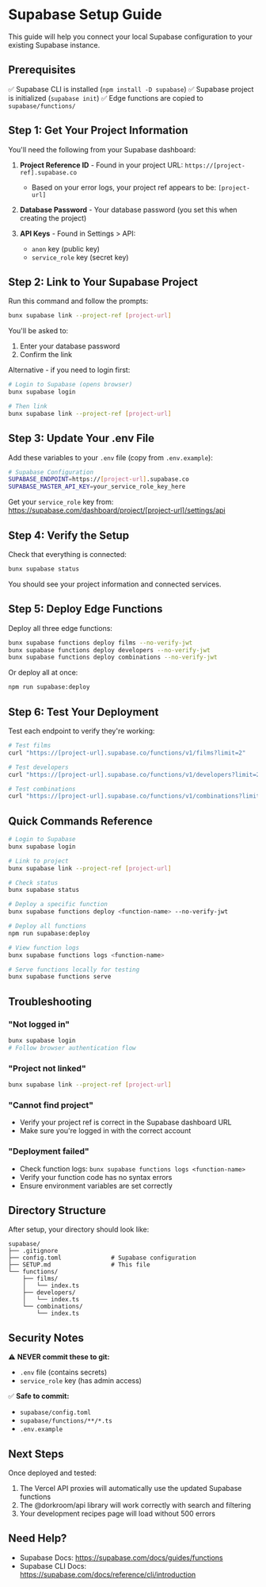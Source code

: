 # Supabase Setup Guide

This guide will help you connect your local Supabase configuration to your existing Supabase instance.

## Prerequisites

✅ Supabase CLI is installed (`npm install -D supabase`)
✅ Supabase project is initialized (`supabase init`)
✅ Edge functions are copied to `supabase/functions/`

## Step 1: Get Your Project Information

You'll need the following from your Supabase dashboard:

1. **Project Reference ID** - Found in your project URL: `https://[project-ref].supabase.co`

   - Based on your error logs, your project ref appears to be: `[project-url]`

2. **Database Password** - Your database password (you set this when creating the project)

3. **API Keys** - Found in Settings > API:
   - `anon` key (public key)
   - `service_role` key (secret key)

## Step 2: Link to Your Supabase Project

Run this command and follow the prompts:

```bash
bunx supabase link --project-ref [project-url]
```

You'll be asked to:

1. Enter your database password
2. Confirm the link

Alternative - if you need to login first:

```bash
# Login to Supabase (opens browser)
bunx supabase login

# Then link
bunx supabase link --project-ref [project-url]
```

## Step 3: Update Your .env File

Add these variables to your `.env` file (copy from `.env.example`):

```bash
# Supabase Configuration
SUPABASE_ENDPOINT=https://[project-url].supabase.co
SUPABASE_MASTER_API_KEY=your_service_role_key_here
```

Get your `service_role` key from: https://supabase.com/dashboard/project/[project-url]/settings/api

## Step 4: Verify the Setup

Check that everything is connected:

```bash
bunx supabase status
```

You should see your project information and connected services.

## Step 5: Deploy Edge Functions

Deploy all three edge functions:

```bash
bunx supabase functions deploy films --no-verify-jwt
bunx supabase functions deploy developers --no-verify-jwt
bunx supabase functions deploy combinations --no-verify-jwt
```

Or deploy all at once:

```bash
npm run supabase:deploy
```

## Step 6: Test Your Deployment

Test each endpoint to verify they're working:

```bash
# Test films
curl "https://[project-url].supabase.co/functions/v1/films?limit=2"

# Test developers
curl "https://[project-url].supabase.co/functions/v1/developers?limit=2"

# Test combinations
curl "https://[project-url].supabase.co/functions/v1/combinations?limit=2"
```

## Quick Commands Reference

```bash
# Login to Supabase
bunx supabase login

# Link to project
bunx supabase link --project-ref [project-url]

# Check status
bunx supabase status

# Deploy a specific function
bunx supabase functions deploy <function-name> --no-verify-jwt

# Deploy all functions
npm run supabase:deploy

# View function logs
bunx supabase functions logs <function-name>

# Serve functions locally for testing
bunx supabase functions serve
```

## Troubleshooting

### "Not logged in"

```bash
bunx supabase login
# Follow browser authentication flow
```

### "Project not linked"

```bash
bunx supabase link --project-ref [project-url]
```

### "Cannot find project"

- Verify your project ref is correct in the Supabase dashboard URL
- Make sure you're logged in with the correct account

### "Deployment failed"

- Check function logs: `bunx supabase functions logs <function-name>`
- Verify your function code has no syntax errors
- Ensure environment variables are set correctly

## Directory Structure

After setup, your directory should look like:

```
supabase/
├── .gitignore
├── config.toml              # Supabase configuration
├── SETUP.md                 # This file
└── functions/
    ├── films/
    │   └── index.ts
    ├── developers/
    │   └── index.ts
    └── combinations/
        └── index.ts
```

## Security Notes

⚠️ **NEVER commit these to git:**

- `.env` file (contains secrets)
- `service_role` key (has admin access)

✅ **Safe to commit:**

- `supabase/config.toml`
- `supabase/functions/**/*.ts`
- `.env.example`

## Next Steps

Once deployed and tested:

1. The Vercel API proxies will automatically use the updated Supabase functions
2. The @dorkroom/api library will work correctly with search and filtering
3. Your development recipes page will load without 500 errors

## Need Help?

- Supabase Docs: https://supabase.com/docs/guides/functions
- Supabase CLI Docs: https://supabase.com/docs/reference/cli/introduction
